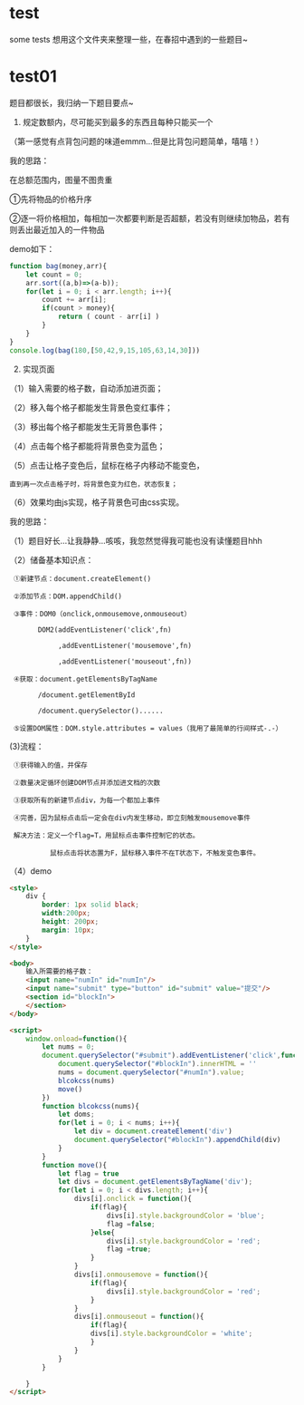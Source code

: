 # test
some tests
想用这个文件夹来整理一些，在春招中遇到的一些题目~

# test01
题目都很长，我归纳一下题目要点~

1. 规定数额内，尽可能买到最多的东西且每种只能买一个

（第一感觉有点背包问题的味道emmm...但是比背包问题简单，嘻嘻！）

我的思路：

在总额范围内，图量不图贵重

①先将物品的价格升序

②逐一将价格相加，每相加一次都要判断是否超额，若没有则继续加物品，若有则丢出最近加入的一件物品


demo如下：


```javascript
function bag(money,arr){
    let count = 0;
    arr.sort((a,b)=>(a-b));
    for(let i = 0; i < arr.length; i++){
        count += arr[i];
        if(count > money){
            return ( count - arr[i] )
        }
    }
}
console.log(bag(180,[50,42,9,15,105,63,14,30]))
```


2. 实现页面

（1）输入需要的格子数，自动添加进页面；

（2）移入每个格子都能发生背景色变红事件；

（3）移出每个格子都能发生无背景色事件；

（4）点击每个格子都能将背景色变为蓝色；

（5）点击让格子变色后，鼠标在格子内移动不能变色，

    直到再一次点击格子时，将背景色变为红色，状态恢复；
    
（6）效果均由js实现，格子背景色可由css实现。



我的思路：

（1）题目好长...让我静静...咳咳，我忽然觉得我可能也没有读懂题目hhh

（2）储备基本知识点：

     ①新建节点：document.createElement()
     
     ②添加节点：DOM.appendChild()
     
     ③事件：DOM0（onclick,onmousemove,onmouseout）
     
           DOM2(addEventListener('click',fn)
           
                ,addEventListener('mousemove',fn)
                
                ,addEventListener('mouseout',fn))
                
     ④获取：document.getElementsByTagName
     
           /document.getElementById
           
           /document.querySelector()......
           
     ⑤设置DOM属性：DOM.style.attributes = values（我用了最简单的行间样式-.-）
     
 (3)流程：
 
     ①获得输入的值，并保存
     
     ②数量决定循环创建DOM节点并添加进文档的次数
     
     ③获取所有的新建节点div，为每一个都加上事件
     
     ④完善，因为鼠标点击后一定会在div内发生移动，即立刻触发mousemove事件
     
     解决方法：定义一个flag=T，用鼠标点击事件控制它的状态。
   
              鼠标点击将状态置为F，鼠标移入事件不在T状态下，不触发变色事件。
              
（4）demo

```html
<style>
    div { 
        border: 1px solid black;
        width:200px;
        height: 200px;
        margin: 10px;
    }
</style>

<body>
    输入所需要的格子数：
    <input name="numIn" id="numIn"/>
    <input name="submit" type="button" id="submit" value="提交"/>
    <section id="blockIn">
    </section>
</body>

<script>
    window.onload=function(){
        let nums = 0;
        document.querySelector("#submit").addEventListener('click',function(){
            document.querySelector("#blockIn").innerHTML = ''
            nums = document.querySelector("#numIn").value;
            blcokcss(nums)
            move()
        })
        function blcokcss(nums){
            let doms;
            for(let i = 0; i < nums; i++){
                let div = document.createElement('div')
                document.querySelector("#blockIn").appendChild(div)
            }
        }
        function move(){
            let flag = true
            let divs = document.getElementsByTagName('div');
            for(let i = 0; i < divs.length; i++){
                divs[i].onclick = function(){
                    if(flag){
                        divs[i].style.backgroundColor = 'blue';
                        flag =false;
                    }else{
                        divs[i].style.backgroundColor = 'red';
                        flag =true;
                    }
                }
                divs[i].onmousemove = function(){
                    if(flag){
                        divs[i].style.backgroundColor = 'red';
                    }
                }
                divs[i].onmouseout = function(){
                    if(flag){
                    divs[i].style.backgroundColor = 'white';
                    }
                }
            }
        }

    }
</script>
```



